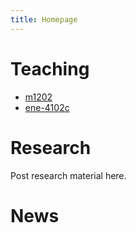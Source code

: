 ```yaml
---
title: Homepage
---
```


# Teaching

* [m1202](m1201/index.md)
* [ene-4102c](ene-4102c/index.md)

# Research

Post research material here.

# News

